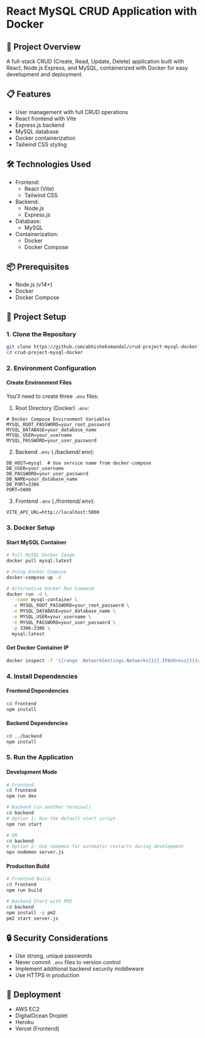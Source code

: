 # React MySQL CRUD Application with Docker

## 🚀 Project Overview

A full-stack CRUD (Create, Read, Update, Delete) application built with React, Node.js Express, and MySQL, containerized with Docker for easy development and deployment.

## 📋 Features

- User management with full CRUD operations
- React frontend with Vite
- Express.js backend
- MySQL database
- Docker containerization
- Tailwind CSS styling

## 🛠️ Technologies Used

- Frontend:
  - React (Vite)
  - Tailwind CSS
- Backend:
  - Node.js
  - Express.js
- Database:
  - MySQL
- Containerization:
  - Docker
  - Docker Compose

## 📦 Prerequisites

- Node.js (v14+)
- Docker
- Docker Compose

## 🔧 Project Setup

### 1. Clone the Repository

```bash
git clone https://github.com/abhisheksmandal/crud-project-mysql-docker.git
cd crud-project-mysql-docker
```

### 2. Environment Configuration

#### Create Environment Files

You'll need to create three `.env` files:

1. Root Directory (Docker) `.env`:

```env
# Docker Compose Environment Variables
MYSQL_ROOT_PASSWORD=your_root_password
MYSQL_DATABASE=your_database_name
MYSQL_USER=your_username
MYSQL_PASSWORD=your_user_password
```

2. Backend `.env` (./backend/.env):

```env
DB_HOST=mysql  # Use service name from docker-compose
DB_USER=your_username
DB_PASSWORD=your_user_password
DB_NAME=your_database_name
DB_PORT=3306
PORT=5000
```

3. Frontend `.env` (./frontend/.env):

```env
VITE_API_URL=http://localhost:5000
```

### 3. Docker Setup

#### Start MySQL Container

```bash
# Pull MySQL Docker Image
docker pull mysql:latest
```

```bash
# Using Docker Compose
docker-compose up -d
```

```bash
# Alternative Docker Run Command
docker run -d \
  --name mysql-container \
  -e MYSQL_ROOT_PASSWORD=your_root_password \
  -e MYSQL_DATABASE=your_database_name \
  -e MYSQL_USER=your_username \
  -e MYSQL_PASSWORD=your_user_password \
  -p 3306:3306 \
  mysql:latest
```

#### Get Docker Container IP

```bash
docker inspect -f '{{range .NetworkSettings.Networks}}{{.IPAddress}}{{end}}' container_name_or_id
```

### 4. Install Dependencies

#### Frontend Dependencies

```bash
cd frontend
npm install
```

#### Backend Dependencies

```bash
cd ../backend
npm install
```

### 5. Run the Application

#### Development Mode

```bash
# Frontend
cd frontend
npm run dev
```

```bash
# Backend (in another terminal)
cd backend
# Option 1: Run the default start script
npm run start
```

```bash
# OR
cd backend
# Option 2: Use nodemon for automatic restarts during development
npx nodemon server.js
``` 

#### Production Build

```bash
# Frontend Build
cd frontend
npm run build
```

```bash
# Backend Start with PM2
cd backend
npm install -g pm2
pm2 start server.js
```

## 🔒 Security Considerations

- Use strong, unique passwords
- Never commit `.env` files to version control
- Implement additional backend security middleware
- Use HTTPS in production

## 🚀 Deployment

- AWS EC2
- DigitalOcean Droplet
- Heroku
- Vercel (Frontend)
